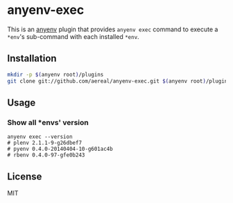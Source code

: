 # anyenv-exec

This is an [anyenv](https://github.com/riywo/anyenv) plugin that provides `anyenv exec` command to execute a `*env`'s sub-command with each installed `*env`.

## Installation

```sh
mkdir -p $(anyenv root)/plugins
git clone git://github.com/aereal/anyenv-exec.git $(anyenv root)/plugins/anyenv-exec
```

## Usage

### Show all *envs' version

```
anyenv exec --version
# plenv 2.1.1-9-g26dbef7
# pyenv 0.4.0-20140404-10-g601ac4b
# rbenv 0.4.0-97-gfe0b243
```

## License

MIT
